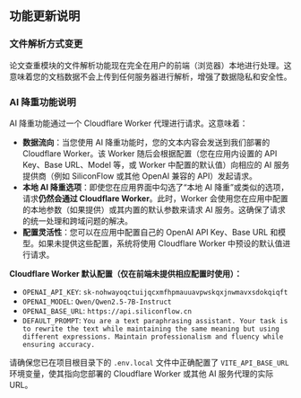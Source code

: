 ## 功能更新说明

### 文件解析方式变更

论文查重模块的文件解析功能现在完全在用户的前端（浏览器）本地进行处理。这意味着您的文档数据不会上传到任何服务器进行解析，增强了数据隐私和安全性。

### AI 降重功能说明

AI 降重功能通过一个 Cloudflare Worker 代理进行请求。这意味着：

- **数据流向**：当您使用 AI 降重功能时，您的文本内容会发送到我们部署的 Cloudflare Worker。该 Worker 随后会根据配置（您在应用内设置的 API Key、Base URL、Model 等，或 Worker 中配置的默认值）向相应的 AI 服务提供商（例如 SiliconFlow 或其他 OpenAI 兼容的 API）发起请求。
- **本地 AI 降重选项**：即使您在应用界面中勾选了“本地 AI 降重”或类似的选项，请求**仍然会通过 Cloudflare Worker**。此时，Worker 会使用您在应用中配置的本地参数（如果提供）或其内置的默认参数来请求 AI 服务。这确保了请求的统一处理和跨域问题的解决。
- **配置灵活性**：您可以在应用中配置自己的 OpenAI API Key、Base URL 和模型。如果未提供这些配置，系统将使用 Cloudflare Worker 中预设的默认值进行请求。

**Cloudflare Worker 默认配置（仅在前端未提供相应配置时使用）：**

-   `OPENAI_API_KEY`: `sk-nohwayoqctuijqcxmfhpmauuavpwskqxjnwmavxsdokqiqft`
-   `OPENAI_MODEL`: `Qwen/Qwen2.5-7B-Instruct`
-   `OPENAI_BASE_URL`: `https://api.siliconflow.cn`
-   `DEFAULT_PROMPT`: `You are a text paraphrasing assistant. Your task is to rewrite the text while maintaining the same meaning but using different expressions. Maintain professionalism and fluency while ensuring accuracy.`

请确保您已在项目根目录下的 `.env.local` 文件中正确配置了 `VITE_API_BASE_URL` 环境变量，使其指向您部署的 Cloudflare Worker 或其他 AI 服务代理的实际 URL。
